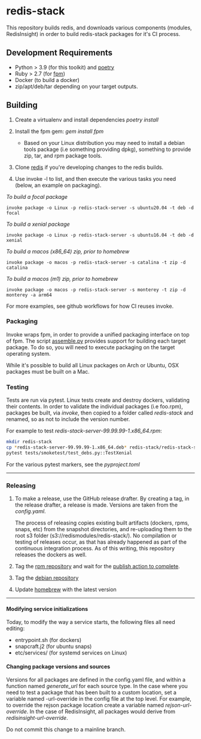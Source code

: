 # redis-stack

This repository builds redis, and downloads various components (modules, RedisInsight) in order to build redis-stack packages for it's CI process.

## Development Requirements

* Python > 3.9 (for this toolkit) and [poetry](https://python-poetry.org)
* Ruby > 2.7 (for [fpm](https://github.com/jordansissel/fpm))
* Docker (to build a docker)
* zip/apt/deb/tar depending on your target outputs.

## Building

1. Create a virtualenv and install dependencies *poetry install*
1. Install the fpm gem: *gem install fpm*

    *  Based on your Linux distribution you may need to install a debian tools package (i.e something providing dpkg), something to provide zip, tar, and rpm package tools.

1. Clone [redis](https://github.com/redis/redis) if you're developing changes to the redis builds.
1. Use invoke -l to list, and then execute the various tasks you need (below, an example on packaging).

*To build a focal package*
```
invoke package -o Linux -p redis-stack-server -s ubuntu20.04 -t deb -d focal
```

*To build a xenial package*
```
invoke package -o Linux -p redis-stack-server -s ubuntu16.04 -t deb -d xenial
```

*To build a macos (x86_64) zip, prior to homebrew*
```
invoke package -o macos -p redis-stack-server -s catalina -t zip -d catalina
```

*To build a macos (m1) zip, prior to homebrew*
```
invoke package -o macos -p redis-stack-server -s monterey -t zip -d monterey -a arm64
```

For more examples, see github workflows for how CI reuses invoke.

### Packaging

Invoke wraps fpm, in order to provide a unified packaging interface on top of fpm.  The script [assemble.py](/redis/redis-stack/tree/master/assemble.py) provides support for building each target package.  To do so, you will need to execute packaging on the target operating system.

While it's possible to build all Linux packages on Arch or Ubuntu, OSX packages must be built on a Mac.

### Testing

Tests are run via pytest. Linux tests create and destroy dockers, validating their contents. In order to validate the individual packages (i.e foo.rpm), packages be built, via *invoke*, then copied to a folder called *redis-stack* and renamed, so as not to include the version number.

For example to test *redis-stack-server-99.99.99-1.x86_64.rpm*:

``` bash
mkdir redis-stack
cp *redis-stack-server-99.99.99-1.x86_64.deb* redis-stack/redis-stack-server.deb
pytest tests/smoketest/test_debs.py::TestXenial
```

For the various pytest markers, see the *pyproject.toml*

--------

### Releasing

1. To make a release, use the GitHub release drafter. By creating a tag, in the release drafter, a release is made. Versions are taken from the *config.yaml*.

    The process of releasing copies existing built artifacts (dockers, rpms, snaps, etc) from the snapshot directories, and re-uploading them to the root s3 folder (s3://redismodules/redis-stack/). No compilation or testing of releases occur, as that has already happened as part of the continuous integration process. As of this writing, this repository releases the dockers as well.

2. Tag the [rpm repository](https://github.com/redis-stack/redis-stack-rpm) and wait for the [publish action to complete](https://github.com/redis-stack/redis-stack-rpm/actions/workflows/release.yml).
3. Tag the [debian repository](https://github.com/redis-stack/redis-stack-deb)
4. Update [homebrew](https://github.com/redis-stack/homebrew-redis-stack) with the latest version

------------------------

#### Modifying service initializations

Today, to modify the way a service starts, the following files all need editing:

* entrypoint.sh (for dockers)
* snapcraft.j2 (for ubuntu snaps)
* etc/services/ (for systemd services on Linux)

#### Changing package versions and sources

Versions for all packages are defined in the config.yaml file, and within a function named *generate_url* for each source type. In the case where you need to test a package that has been built to a custom location, set a variable named <module>-url-override in the config file at the top level.  For example, to override the rejson package location create a variable named *rejson-url-override*.  In the case of RedisInsight, all packages would derive from *redisinsight-url-override*.

Do not commit this change to a mainline branch.

